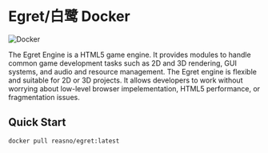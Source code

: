 # Egret/白鹭 Docker 

![Docker](https://github.com/Reasno/egret/workflows/Docker/badge.svg)

The Egret Engine is a HTML5 game engine. It provides modules to handle common game development tasks such as 2D and 3D rendering, GUI systems, and audio and resource management. The Egret engine is flexible and suitable for 2D or 3D projects. It allows developers to work without worrying about low-level browser impelementation, HTML5 performance, or fragmentation issues.

## Quick Start

```bash
docker pull reasno/egret:latest
```
